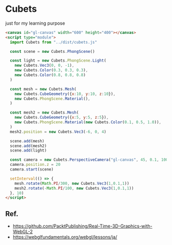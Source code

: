 Cubets
====

just for my learning purpose

```html
<canvas id="gl-canvas" width="600" height="400"></canvas>
<script type="module">
  import Cubets from "../dist/cubets.js"

  const scene = new Cubets.PhongScene()

  const light = new Cubets.PhongScene.Light(
    new Cubets.Vec3(0, 0, -1),
    new Cubets.Color(0.3, 0.3, 0.3),
    new Cubets.Color(0.8, 0.8, 0.8)
  )

  const mesh = new Cubets.Mesh(
    new Cubets.CubeGeometry({x:10, y:10, z:10}),
    new Cubets.PhongScene.Material(),
  )

  const mesh2 = new Cubets.Mesh(
    new Cubets.CubeGeometry({x:5, y:5, z:5}),
    new Cubets.PhongScene.Material(new Cubets.Color(0.1, 0.5, 1.0)),
  )
  mesh2.position = new Cubets.Vec3(-6, 0, 4)

  scene.add(mesh)
  scene.add(mesh2)
  scene.add(light)

  const camera = new Cubets.PerspectiveCamera("gl-canvas", 45, 0.1, 100)
  camera.position.z = 20
  camera.start(scene)

  setInterval(() => {
    mesh.rotate(Math.PI/300, new Cubets.Vec3(1,0.1,1))
    mesh2.rotate(-Math.PI/100, new Cubets.Vec3(1,0.1,1))
  }, 10)
</script>
```

Ref.
----

- https://github.com/PacktPublishing/Real-Time-3D-Graphics-with-WebGL-2
- https://webglfundamentals.org/webgl/lessons/ja/